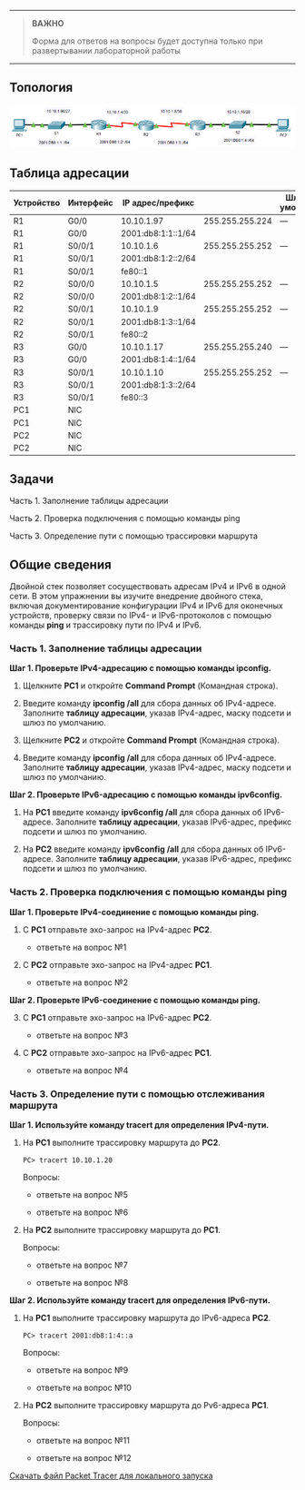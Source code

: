
---

> **ВАЖНО**
> 
> Форма для ответов на вопросы будет доступна только при развертывании лабораторной работы 

---

## Топология

![](./assets/topology.png)

## Таблица адресации

| Устройство | Интерфейс | IP адрес/префикс   |                 | Шлюз по умолчанию |
|------------|-----------|--------------------|-----------------|-------------------|
| R1         | G0/0      | 10.10.1.97         | 255.255.255.224 | —                 |
| R1         | G0/0      | 2001:db8:1:1::1/64 |                 |                   |
| R1         | S0/0/1    | 10.10.1.6          | 255.255.255.252 | —                 |
| R1         | S0/0/1    | 2001:db8:1:2::2/64 |                 |                   |
| R1         | S0/0/1    | fe80::1            |                 |                   |
| R2         | S0/0/0    | 10.10.1.5          | 255.255.255.252 | —                 |
| R2         | S0/0/0    | 2001:db8:1:2::1/64 |                 |                   |
| R2         | S0/0/1    | 10.10.1.9          | 255.255.255.252 | —                 |
| R2         | S0/0/1    | 2001:db8:1:3::1/64 |                 |                   |
| R2         | S0/0/1    | fe80::2            |                 |                   |
| R3         | G0/0      | 10.10.1.17         | 255.255.255.240 | —                 |
| R3         | G0/0      | 2001:db8:1:4::1/64 |                 |                   |
| R3         | S0/0/1    | 10.10.1.10         | 255.255.255.252 | —                 |
| R3         | S0/0/1    | 2001:db8:1:3::2/64 |                 |                   |
| R3         | S0/0/1    | fe80::3            |                 |                   |
| PC1        | NIC       |                    |                 |                   |
| PC1        | NIC       |                    |                 |                   |
| PC2        | NIC       |                    |                 |                   |
| PC2        | NIC       |                    |                 |                   |

## Задачи

Часть 1. Заполнение таблицы адресации

Часть 2. Проверка подключения с помощью команды ping

Часть 3. Определение пути с помощью трассировки маршрута

## Общие сведения

Двойной стек позволяет сосуществовать адресам IPv4 и IPv6 в одной сети. В этом упражнении вы изучите внедрение двойного стека, включая документирование конфигурации IPv4 и IPv6 для оконечных устройств, проверку связи по IPv4- и IPv6-протоколов с помощью команды **ping** и трассировку пути по IPv4 и IPv6.

### Часть 1. Заполнение таблицы адресации

**Шаг 1. Проверьте IPv4-адресацию с помощью команды ipconfig.**

1.  Щелкните **PC1** и откройте **Command Prompt** (Командная строка).

2.  Введите команду **ipconfig /all** для сбора данных об IPv4-адресе. Заполните **таблицу адресации**, указав IPv4-адрес, маску подсети и шлюз по умолчанию.

3.  Щелкните **PC2** и откройте **Command Prompt** (Командная строка).

4.  Введите команду **ipconfig /all** для сбора данных об IPv4-адресе. Заполните **таблицу адресации**, указав IPv4-адрес, маску подсети и шлюз по умолчанию.

**Шаг 2. Проверьте IPv6-адресацию с помощью команды ipv6config.**

1.  На **PC1** введите команду **ipv6config /all** для сбора данных об IPv6-адресе. Заполните **таблицу адресации**, указав IPv6-адрес, префикс подсети и шлюз по умолчанию.

2.  На **PC2** введите команду **ipv6config /all** для сбора данных об IPv6-адресе. Заполните **таблицу адресации**, указав IPv6-адрес, префикс подсети и шлюз по умолчанию.

### Часть 2. Проверка подключения с помощью команды ping

**Шаг 1. Проверьте IPv4-соединение с помощью команды ping.**

1.  C **PC1** отправьте эхо-запрос на IPv4-адрес **PC2**.

    - ответьте на вопрос №1

2.  C **PC2** отправьте эхо-запрос на IPv4-адрес **PC1**.

    - ответьте на вопрос №2

**Шаг 2. Проверьте IPv6-соединение с помощью команды ping.**

3.  C **PC1** отправьте эхо-запрос на IPv6-адрес **PC2**.

    - ответьте на вопрос №3

4.  C **PC2** отправьте эхо-запрос на IPv6-адрес **PC1**.

    - ответьте на вопрос №4

### Часть 3. Определение пути с помощью отслеживания маршрута

**Шаг 1. Используйте команду tracert для определения IPv4-пути.**

1.  На **PC1** выполните трассировку маршрута до **PC2**.

    ```
    PC> tracert 10.10.1.20
    ```

    Вопросы:

    - ответьте на вопрос №5

    - ответьте на вопрос №6

2.  На **PC2** выполните трассировку маршрута до **PC1**.

    Вопросы:

    - ответьте на вопрос №7

    - ответьте на вопрос №8

**Шаг 2. Используйте команду tracert для определения IPv6-пути.**

1.  На **PC1** выполните трассировку маршрута до IPv6-адреса **PC2**.

    ```
    PC> tracert 2001:db8:1:4::a
    ```

    Вопросы:

    - ответьте на вопрос №9

    - ответьте на вопрос №10

2.  На **PC2** выполните трассировку маршрута до Pv6-адреса **PC1**.

    Вопросы:

    - ответьте на вопрос №11

    - ответьте на вопрос №12

[Скачать файл Packet Tracer для локального запуска](./assets/13.2.6-lab.pka)
